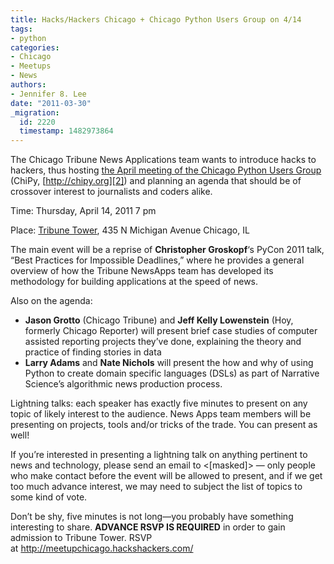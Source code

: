 ```yaml
---
title: Hacks/Hackers Chicago + Chicago Python Users Group on 4/14
tags:
- python
categories:
- Chicago
- Meetups
- News
authors:
- Jennifer 8. Lee
date: "2011-03-30"
_migration:
  id: 2220
  timestamp: 1482973864
---
```


The Chicago Tribune News Applications team wants to introduce hacks to hackers, thus hosting [the April meeting of the Chicago Python Users Group][1] (ChiPy, [http://chipy.org][2]) and planning an agenda that should be of crossover interest to journalists and coders alike.

Time: Thursday, April 14, 2011 7 pm

Place: [Tribune Tower][3], 435 N Michigan Avenue Chicago, IL

The main event will be a reprise of **Christopher Groskopf**&#8216;s PyCon 2011 talk, &#8220;Best Practices for Impossible Deadlines,&#8221; where he provides a general overview of how the Tribune NewsApps team has developed its methodology for building applications at the speed of news.

Also on the agenda:

  * **Jason Grotto** (Chicago Tribune) and **Jeff Kelly Lowenstein** (Hoy, formerly Chicago Reporter) will present brief case studies of computer assisted reporting projects they&#8217;ve done, explaining the theory and practice of finding stories in data
  * **Larry Adams** and **Nate Nichols** will present the how and why of using Python to create domain specific languages (DSLs) as part of Narrative Science&#8217;s algorithmic news production process.

Lightning talks: each speaker has exactly five minutes to present on any topic of likely interest to the audience. News Apps team members will be presenting on projects, tools and/or tricks of the trade. You can present as well!

If you&#8217;re interested in presenting a lightning talk on anything pertinent to news and technology, please send an email to <[masked]> — only people who make contact before the event will be allowed to present, and if we get too much advance interest, we may need to subject the list of topics to some kind of vote.

Don&#8217;t be shy, five minutes is not long—you probably have something interesting to share. **ADVANCE RSVP IS REQUIRED** in order to gain admission to Tribune Tower. RSVP at <http://meetupchicago.hackshackers.com/>

 [1]: http://meetupchicago.hackshackers.com/events/17120086/
 [2]: http://chipy.org/
 [3]: http://www.meetup.com/HacksHackersChicago/venue/1492679/?eventId=17120086&popup=true